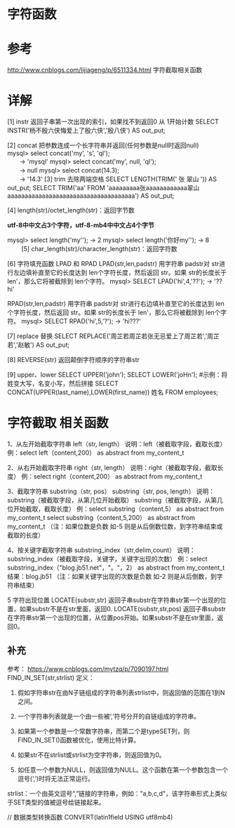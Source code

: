 # 字符函数

# 参考
http://www.cnblogs.com/lijiageng/p/6511334.html 字符截取相关函数

# 详解

[1] instr 返回子串第一次出现的索引，如果找不到返回0
从 1开始计数
SELECT INSTR('杨不殷六侠悔爱上了殷六侠','殷八侠') AS out_put;

[2] concat 把参数连成一个长字符串并返回(任何参数是null时返回null)  
    mysql> select concat('my', 's', 'ql');  
    　　-> 'mysql' 
    mysql> select concat('my', null, 'ql');  
    　　-> null 
    mysql> select concat(14.3);  
    　　-> '14.3' 
[3]  trim 去除两端空格
SELECT LENGTH(TRIM('    张  翠山    ')) AS out_put;
SELECT TRIM('aa' FROM 'aaaaaaaaa张aaaaaaaaaaaa翠山aaaaaaaaaaaaaaaaaaaaaaaaaaaaaaaaaaaaa')  AS out_put;

[4] length(str)/octet_length(str)：返回字节数

**utf-8中中文占3个字符，utf-8-mb4中中文占4个字节**

mysql> select length('my'');    -> 2
mysql> select length('你好my'');    -> 8     　　
[5] char_length(str)/character_length(str)：返回字符数

[6] 字符填充函数 LPAD 和 RPAD
LPAD(str,len,padstr)
用字符串 padstr对 str进行左边填补直至它的长度达到 len个字符长度，然后返回 str。如果 str的长度长于 len'，那么它将被截除到 len个字符。
mysql> SELECT LPAD('hi',4,'??'); -> '??hi'

RPAD(str,len,padstr)
用字符串 padstr对 str进行右边填补直至它的长度达到 len个字符长度，然后返回 str。如果 str的长度长于 len'，那么它将被截除到 len个字符。
mysql> SELECT RPAD('hi',5,'?'); -> 'hi???'

[7] replace 替换
SELECT REPLACE('周芷若周芷若张无忌爱上了周芷若','周芷若','赵敏') AS out_put;

[8] REVERSE(str) 
返回颠倒字符顺序的字符串str

[9] upper、lower
SELECT UPPER('john');
SELECT LOWER('joHn');
#示例：将姓变大写，名变小写，然后拼接
SELECT CONCAT(UPPER(last_name),LOWER(first_name))  姓名 FROM employees;

# **字符截取 相关函数**

1、从左开始截取字符串 
left（str, length） 
说明：left（被截取字段，截取长度） 
例：select left（content,200） as abstract from my_content_t 

2、从右开始截取字符串 
right（str, length） 
说明：right（被截取字段，截取长度） 
例：select right（content,200） as abstract from my_content_t 

3、截取字符串 
substring（str, pos） 
substring（str, pos, length） 
说明：substring（被截取字段，从第几位开始截取） 
substring（被截取字段，从第几位开始截取，截取长度） 
例：select substring（content,5） as abstract from my_content_t 
select substring（content,5,200） as abstract from my_content_t 
（注：如果位数是负数 如-5 则是从后倒数位数，到字符串结束或截取的长度） 

4、按关键字截取字符串 
substring_index（str,delim,count） 
说明：substring_index（被截取字段，关键字，关键字出现的次数） 
例：select substring_index（"blog.jb51.net"，"。"，2） as abstract from my_content_t 
结果：blog.jb51 
（注：如果关键字出现的次数是负数 如-2 则是从后倒数，到字符串结束） 

5 字符出现位置
LOCATE(substr,str)  返回子串substr在字符串str第一个出现的位置，如果substr不是在str里面，返回0. 
LOCATE(substr,str,pos)  返回子串substr在字符串str第一个出现的位置，从位置pos开始。如果substr不是在str里面，返回0。

## 补充
参考： https://www.cnblogs.com/mytzq/p/7090197.html
FIND_IN_SET(str,strlist)
定义：

1. 假如字符串str在由N子链组成的字符串列表strlist中，则返回值的范围在1到N之间。

2. 一个字符串列表就是一个由一些被‘,’符号分开的自链组成的字符串。

3. 如果第一个参数是一个常数字符串，而第二个是typeSET列，则FIND_IN_SET()函数被优化，使用比特计算。

4. 如果str不在strlist或strlist为空字符串，则返回值为0。

5. 如任意一个参数为NULL，则返回值为NULL。这个函数在第一个参数包含一个逗号(‘,’)时将无法正常运行。

strlist：一个由英文逗号“,”链接的字符串，例如："a,b,c,d"，该字符串形式上类似于SET类型的值被逗号给链接起来。

// 数据类型转换函数
CONVERT(latin1field USING utf8mb4) 


































































